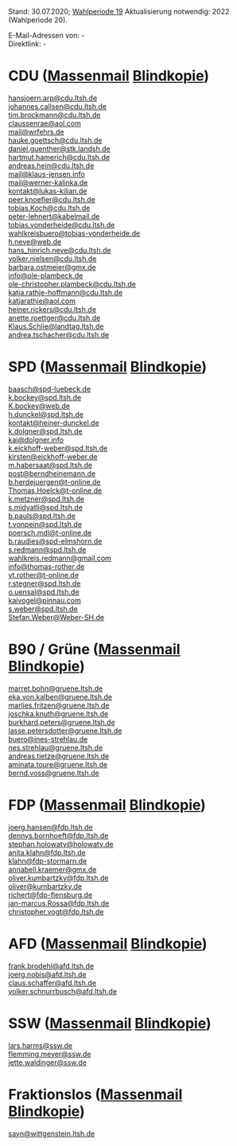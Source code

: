 Stand: 30.07.2020; [Wahlperiode 19](https://de.wikipedia.org/wiki/Liste_der_Mitglieder_des_Landtages_Schleswig-Holstein_(19._Wahlperiode))  
Aktualisierung notwendig: 2022 (Wahlperiode 20).    
  
E-Mail-Adressen von: -  
Direktlink: -  
    
    
# CDU ([Massenmail](mailto:hansjoern.arp@cdu.ltsh.de;johannes.callsen@cdu.ltsh.de;tim.brockmann@cdu.ltsh.de;claussenrae@aol.com;mail@wrfehrs.de;hauke.goettsch@cdu.ltsh.de;daniel.guenther@stk.landsh.de;hartmut.hamerich@cdu.ltsh.de;andreas.hein@cdu.ltsh.de;mail@klaus-jensen.info;mail@werner-kalinka.de;kontakt@lukas-kilian.de;peer.knoefler@cdu.ltsh.de;tobias.Koch@cdu.ltsh.de;peter-lehnert@kabelmail.de;tobias.vonderheide@cdu.ltsh.de;wahlkreisbuero@tobias-vonderheide.de;h.neve@web.de;hans_hinrich.neve@cdu.ltsh.de;volker.nielsen@cdu.ltsh.de;barbara.ostmeier@gmx.de;info@ole-plambeck.de;ole-christopher.plambeck@cdu.ltsh.de;katja.rathje-hoffmann@cdu.ltsh.de;katjarathje@aol.com;heiner.rickers@cdu.ltsh.de;anette.roettger@cdu.ltsh.de;Klaus.Schlie@landtag.ltsh.de;andrea.tschacher@cdu.ltsh.de;) [Blindkopie](mailto:hansjoern.arp@cdu.ltsh.de;johannes.callsen@cdu.ltsh.de;tim.brockmann@cdu.ltsh.de;claussenrae@aol.com;mail@wrfehrs.de;hauke.goettsch@cdu.ltsh.de;daniel.guenther@stk.landsh.de;hartmut.hamerich@cdu.ltsh.de;andreas.hein@cdu.ltsh.de;mail@klaus-jensen.info;mail@werner-kalinka.de;kontakt@lukas-kilian.de;peer.knoefler@cdu.ltsh.de;tobias.Koch@cdu.ltsh.de;peter-lehnert@kabelmail.de;tobias.vonderheide@cdu.ltsh.de;wahlkreisbuero@tobias-vonderheide.de;h.neve@web.de;hans_hinrich.neve@cdu.ltsh.de;volker.nielsen@cdu.ltsh.de;barbara.ostmeier@gmx.de;info@ole-plambeck.de;ole-christopher.plambeck@cdu.ltsh.de;katja.rathje-hoffmann@cdu.ltsh.de;katjarathje@aol.com;heiner.rickers@cdu.ltsh.de;anette.roettger@cdu.ltsh.de;Klaus.Schlie@landtag.ltsh.de;andrea.tschacher@cdu.ltsh.de;))
  
hansjoern.arp@cdu.ltsh.de  
johannes.callsen@cdu.ltsh.de  
tim.brockmann@cdu.ltsh.de  
claussenrae@aol.com  
mail@wrfehrs.de  
hauke.goettsch@cdu.ltsh.de  
daniel.guenther@stk.landsh.de  
hartmut.hamerich@cdu.ltsh.de  
andreas.hein@cdu.ltsh.de  
mail@klaus-jensen.info  
mail@werner-kalinka.de  
kontakt@lukas-kilian.de  
peer.knoefler@cdu.ltsh.de  
tobias.Koch@cdu.ltsh.de  
peter-lehnert@kabelmail.de  
tobias.vonderheide@cdu.ltsh.de  
wahlkreisbuero@tobias-vonderheide.de  
h.neve@web.de  
hans_hinrich.neve@cdu.ltsh.de  
volker.nielsen@cdu.ltsh.de  
barbara.ostmeier@gmx.de  
info@ole-plambeck.de  
ole-christopher.plambeck@cdu.ltsh.de  
katja.rathje-hoffmann@cdu.ltsh.de  
katjarathje@aol.com  
heiner.rickers@cdu.ltsh.de  
anette.roettger@cdu.ltsh.de  
Klaus.Schlie@landtag.ltsh.de  
andrea.tschacher@cdu.ltsh.de  
  
  
# SPD ([Massenmail](mailto:baasch@spd-luebeck.de;k.bockey@spd.ltsh.de;K.bockey@web.de;h.dunckel@spd.ltsh.de;kontakt@heiner-dunckel.de;k.dolgner@spd.ltsh.de;kai@dolgner.info;k.eickhoff-weber@spd.ltsh.de;kirsten@eickhoff-weber.de;m.habersaat@spd.ltsh.de;post@berndheinemann.de;b.herdejuergen@t-online.de;Thomas.Hoelck@t-online.de;k.metzner@spd.ltsh.de;s.midyatli@spd.ltsh.de;b.pauls@spd.ltsh.de;t.vonpein@spd.ltsh.de;poersch.mdl@t-online.de;b.raudies@spd-elmshorn.de;s.redmann@spd.ltsh.de;wahlkreis.redmann@gmail.com;info@thomas-rother.de;vt.rother@t-online.de;r.stegner@spd.ltsh.de;o.uensal@spd.ltsh.de;kaivogel@pinnau.com;s.weber@spd.ltsh.de;Stefan.Weber@Weber-SH.de;) [Blindkopie](mailto:baasch@spd-luebeck.de;k.bockey@spd.ltsh.de;K.bockey@web.de;h.dunckel@spd.ltsh.de;kontakt@heiner-dunckel.de;k.dolgner@spd.ltsh.de;kai@dolgner.info;k.eickhoff-weber@spd.ltsh.de;kirsten@eickhoff-weber.de;m.habersaat@spd.ltsh.de;post@berndheinemann.de;b.herdejuergen@t-online.de;Thomas.Hoelck@t-online.de;k.metzner@spd.ltsh.de;s.midyatli@spd.ltsh.de;b.pauls@spd.ltsh.de;t.vonpein@spd.ltsh.de;poersch.mdl@t-online.de;b.raudies@spd-elmshorn.de;s.redmann@spd.ltsh.de;wahlkreis.redmann@gmail.com;info@thomas-rother.de;vt.rother@t-online.de;r.stegner@spd.ltsh.de;o.uensal@spd.ltsh.de;kaivogel@pinnau.com;s.weber@spd.ltsh.de;Stefan.Weber@Weber-SH.de;))
  
baasch@spd-luebeck.de  
k.bockey@spd.ltsh.de  
K.bockey@web.de  
h.dunckel@spd.ltsh.de  
kontakt@heiner-dunckel.de  
k.dolgner@spd.ltsh.de  
kai@dolgner.info  
k.eickhoff-weber@spd.ltsh.de  
kirsten@eickhoff-weber.de  
m.habersaat@spd.ltsh.de  
post@berndheinemann.de  
b.herdejuergen@t-online.de  
Thomas.Hoelck@t-online.de  
k.metzner@spd.ltsh.de  
s.midyatli@spd.ltsh.de  
b.pauls@spd.ltsh.de  
t.vonpein@spd.ltsh.de  
poersch.mdl@t-online.de  
b.raudies@spd-elmshorn.de  
s.redmann@spd.ltsh.de  
wahlkreis.redmann@gmail.com  
info@thomas-rother.de  
vt.rother@t-online.de  
r.stegner@spd.ltsh.de  
o.uensal@spd.ltsh.de  
kaivogel@pinnau.com  
s.weber@spd.ltsh.de  
Stefan.Weber@Weber-SH.de  
  
  
# B90 / Grüne ([Massenmail](mailto:marret.bohn@gruene.ltsh.de;eka.von.kalben@gruene.ltsh.de;marlies.fritzen@gruene.ltsh.de;joschka.knuth@gruene.ltsh.de;burkhard.peters@gruene.ltsh.de;lasse.petersdotter@gruene.ltsh.de;buero@ines-strehlau.de;nes.strehlau@gruene.ltsh.de;andreas.tietze@gruene.ltsh.de;aminata.toure@gruene.ltsh.de;bernd.voss@gruene.ltsh.de;) [Blindkopie](mailto:marret.bohn@gruene.ltsh.de;eka.von.kalben@gruene.ltsh.de;marlies.fritzen@gruene.ltsh.de;joschka.knuth@gruene.ltsh.de;burkhard.peters@gruene.ltsh.de;lasse.petersdotter@gruene.ltsh.de;buero@ines-strehlau.de;nes.strehlau@gruene.ltsh.de;andreas.tietze@gruene.ltsh.de;aminata.toure@gruene.ltsh.de;bernd.voss@gruene.ltsh.de;))
  
marret.bohn@gruene.ltsh.de  
eka.von.kalben@gruene.ltsh.de  
marlies.fritzen@gruene.ltsh.de  
joschka.knuth@gruene.ltsh.de  
burkhard.peters@gruene.ltsh.de  
lasse.petersdotter@gruene.ltsh.de  
buero@ines-strehlau.de  
nes.strehlau@gruene.ltsh.de  
andreas.tietze@gruene.ltsh.de  
aminata.toure@gruene.ltsh.de  
bernd.voss@gruene.ltsh.de  
  
  
# FDP ([Massenmail](mailto:joerg.hansen@fdp.ltsh.de;dennys.bornhoeft@fdp.ltsh.de;stephan.holowaty@holowaty.de;anita.klahn@fdp.ltsh.de;klahn@fdp-stormarn.de;annabell.kraemer@gmx.de;oliver.kumbartzky@fdp.ltsh.de;oliver@kumbartzky.de;richert@fdp-flensburg.de;jan-marcus.Rossa@fdp.ltsh.de;christopher.vogt@fdp.ltsh.de;) [Blindkopie](mailto:joerg.hansen@fdp.ltsh.de;dennys.bornhoeft@fdp.ltsh.de;stephan.holowaty@holowaty.de;anita.klahn@fdp.ltsh.de;klahn@fdp-stormarn.de;annabell.kraemer@gmx.de;oliver.kumbartzky@fdp.ltsh.de;oliver@kumbartzky.de;richert@fdp-flensburg.de;jan-marcus.Rossa@fdp.ltsh.de;christopher.vogt@fdp.ltsh.de;))
  
joerg.hansen@fdp.ltsh.de  
dennys.bornhoeft@fdp.ltsh.de  
stephan.holowaty@holowaty.de  
anita.klahn@fdp.ltsh.de  
klahn@fdp-stormarn.de  
annabell.kraemer@gmx.de  
oliver.kumbartzky@fdp.ltsh.de  
oliver@kumbartzky.de  
richert@fdp-flensburg.de  
jan-marcus.Rossa@fdp.ltsh.de  
christopher.vogt@fdp.ltsh.de  
  
  
# AFD ([Massenmail](mailto:frank.brodehl@afd.ltsh.de;joerg.nobis@afd.ltsh.de;claus.schaffer@afd.ltsh.de;volker.schnurrbusch@afd.ltsh.de;) [Blindkopie](mailto:frank.brodehl@afd.ltsh.de;joerg.nobis@afd.ltsh.de;claus.schaffer@afd.ltsh.de;volker.schnurrbusch@afd.ltsh.de;))
  
frank.brodehl@afd.ltsh.de  
joerg.nobis@afd.ltsh.de  
claus.schaffer@afd.ltsh.de  
volker.schnurrbusch@afd.ltsh.de  
  
  
# SSW ([Massenmail](mailto:lars.harms@ssw.de;flemming.meyer@ssw.de;jette.waldinger@ssw.de;) [Blindkopie](mailto:lars.harms@ssw.de;flemming.meyer@ssw.de;jette.waldinger@ssw.de;)) 
  
lars.harms@ssw.de  
flemming.meyer@ssw.de  
jette.waldinger@ssw.de  
  
  
# Fraktionslos ([Massenmail](mailto:sayn@wittgenstein.ltsh.de;) [Blindkopie](mailto:sayn@wittgenstein.ltsh.de;))
  
sayn@wittgenstein.ltsh.de  
